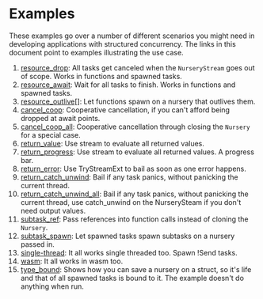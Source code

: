 # Examples

These examples go over a number of different scenarios you might need in developing applications with structured concurrency. The links in this document point to examples illustrating the use case.

1. [resource_drop](resource_drop.rs): All tasks get canceled when the `NurseryStream` goes out of scope. Works in functions and spawned tasks.
1. [resource_await](resource_await.rs): Wait for all tasks to finish. Works in functions and spawned tasks.
1. [resource_outlive](resource_outlive.rs)[]: Let functions spawn on a nursery that outlives them.
1. [cancel_coop](cancel_coop.rs): Cooperative cancellation, if you can't afford being dropped at await points.
1. [cancel_coop_all](cancel_coop_all.rs): Cooperative cancellation through closing the `Nursery` for a special case.
1. [return_value](return_value.rs): Use stream to evaluate all returned values.
1. [return_progress](return_progress.rs): Use stream to evaluate all returned values. A progress bar.
1. [return_error](return_error.rs): Use TryStreamExt to bail as soon as one error happens.
1. [return_catch_unwind](return_catch_unwind.rs): Bail if any task panics, without panicking the current thread.
1. [return_catch_unwind_all](return_catch_unwind_all.rs): Bail if any task panics, without panicking the current thread, use catch_unwind on the NurserySteam if you don't need output values.
1. [subtask_ref](subtask_ref.rs): Pass references into function calls instead of cloning the `Nursery`.
1. [subtask_spawn](subtask_spawn.rs): Let spawned tasks spawn subtasks on a nursery passed in.
1. [single-thread](single_thread.rs): It all works single threaded too. Spawn !Send tasks.
1. [wasm](wasm): It all works in wasm too.
1. [type_bound](type_bound.rs): Shows how you can save a nursery on a struct, so it's life and that of all spawned tasks is bound to it. The example doesn't do anything when run.
